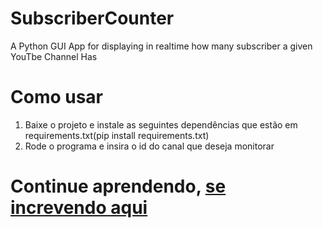 # SubscriberCounter
A Python GUI  App for displaying  in realtime how many subscriber a given YouTbe Channel Has

# Como usar

1. Baixe o projeto e instale as seguintes dependências que estão em requirements.txt(pip install requirements.txt)
2. Rode o programa e insira o id do canal que deseja monitorar

# Continue aprendendo, [se increvendo aqui](https://www.youtube.com/c/DevAprender?sub_confirmation=1)
